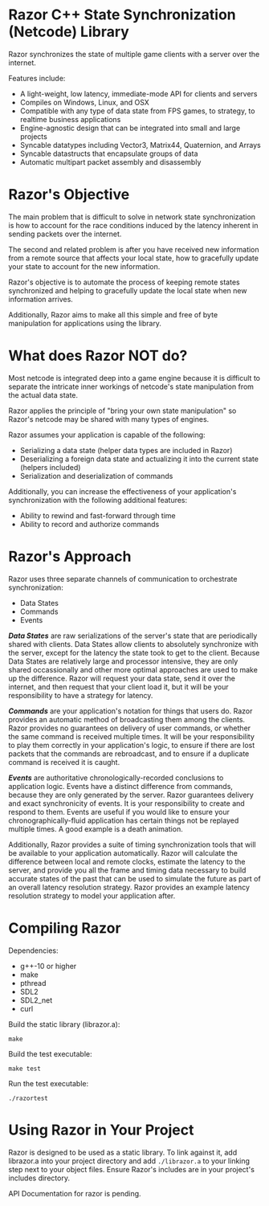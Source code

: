 # Razor C++ State Synchronization (Netcode) Library

Razor synchronizes the state of multiple game clients with a server over
the internet.

Features include:

* A light-weight, low latency, immediate-mode API for clients and servers
* Compiles on Windows, Linux, and OSX
* Compatible with any type of data state from FPS games, to strategy, to realtime business applications
* Engine-agnostic design that can be integrated into small and large projects
* Syncable datatypes including Vector3, Matrix44, Quaternion, and Arrays
* Syncable datastructs that encapsulate groups of data
* Automatic multipart packet assembly and disassembly

# Razor's Objective

The main problem that is difficult to solve in network state
synchronization is how to account for the race conditions induced by
the latency inherent in sending packets over the internet.

The second and related problem is after you have received new information
from a remote source that affects your local state, how to gracefully
update your state to account for the new information.

Razor's objective is to automate the process of keeping remote states
synchronized and helping to gracefully update the local state when 
new information arrives.

Additionally, Razor aims to make all this simple and free of byte
manipulation for applications using the library.

# What does Razor NOT do?

Most netcode is integrated deep into a game engine because it is difficult
to separate the intricate inner workings of netcode's state manipulation from
the actual data state.

Razor applies the principle of "bring your own state manipulation" so Razor's netcode
may be shared with many types of engines.

Razor assumes your application is capable of the following:

* Serializing a data state (helper data types are included in Razor)
* Deserializing a foreign data state and actualizing it into the current state (helpers included)
* Serialization and deserialization of commands

Additionally, you can increase the effectiveness of your application's synchronization
with the following additional features:

* Ability to rewind and fast-forward through time
* Ability to record and authorize commands

# Razor's Approach

Razor uses three separate channels of communication to orchestrate synchronization:

* Data States
* Commands
* Events

***Data States*** are raw serializations of the server's state that are periodically shared with
clients. Data States allow clients to absolutely synchronize with the server, except for
the latency the state took to get to the client. Because Data States are relatively large
and processor intensive, they are only shared occassionally and other more optimal approaches
are used to make up the difference. Razor will request your data state, send it over the
internet, and then request that your client load it, but it will be your responsibility
to have a strategy for latency.

***Commands*** are your application's notation for things that users do. Razor provides an 
automatic method of broadcasting them among the clients. Razor provides no guarantees
on delivery of user commands, or whether the same command is received multiple times.
It will be your responsibility to play them correctly in your application's logic, 
to ensure if there are lost packets that the commands are rebroadcast, and to ensure if
a duplicate command is received it is caught.

***Events*** are authoritative chronologically-recorded conclusions to application logic.
Events have a distinct difference from commands, because they are only generated by the server.
Razor guarantees delivery and exact synchronicity of events. It is your responsibility to
create and respond to them. Events are useful if you would like to ensure your 
chronographically-fluid application has certain things not be replayed multiple times. A 
good example is a death animation.

Additionally, Razor provides a suite of timing synchronization tools that will be available to
your application automatically. Razor will calculate the difference between local and remote
clocks, estimate the latency to the server, and provide you all the frame and timing data
necessary to build accurate states of the past that can be used to simulate the future
as part of an overall latency resolution strategy. Razor provides an example latency 
resolution strategy to model your application after.

# Compiling Razor

Dependencies:
* g++-10 or higher
* make
* pthread
* SDL2
* SDL2_net 
* curl

Build the static library (librazor.a):
```
make
```

Build the test executable:
```
make test
```

Run the test executable:
```
./razortest
```

# Using Razor in Your Project

Razor is designed to be used as a static library. To link against it,
add librazor.a into your project directory and add `./librazor.a` 
to your linking step next to your object files. Ensure
Razor's includes are in your project's includes directory.

API Documentation for razor is pending.